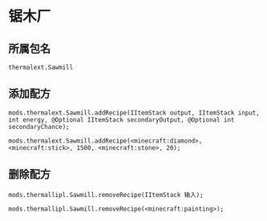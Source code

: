 # 锯木厂

## 所属包名

`thermalext.Sawmill`

## 添加配方

```zenscript
mods.thermalext.Sawmill.addRecipe(IItemStack output, IItemStack input, int energy, @Optional IItemStack secondaryOutput, @Optional int secondaryChance);

mods.thermalext.Sawmill.addRecipe(<minecraft:diamond>, <minecraft:stick>, 1500, <minecraft:stone>, 20);
```

## 删除配方

```zenscript
mods.thermallipl.Sawmill.removeRecipe(IItemStack 输入);

mods.thermallipl.Sawmill.removeRecipe(<minecraft:painting>);
```